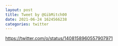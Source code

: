 ```yaml
--- 
layout: post 
title: Tweet by @GibMitch00 
date: 2021-06-24 1624566238 
categories: twitter 
--- 
```

https://twitter.com/o/status/1408158960557907971